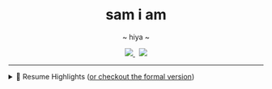 <h1 align='center'>
  sam i am 
</h1>


<p align='center'>
  ~ hiya ~
</p>
<p align='center'>
  <a href="https://www.linkedin.com/in/samuel-zonay/">
    <img src="https://img.shields.io/badge/linkedin-%230077B5.svg?&style=for-the-badge&logo=linkedin&logoColor=white"/>
  </a>&nbsp;
  <a href="mailto:samuel.zonay@gmail.com">
    <img src="https://img.shields.io/badge/Gmail-D14836?style=for-the-badge&logo=gmail&logoColor=white"/>
  </a>
</p>




---



<details>
    <summary>📃 Resume Highlights (<a href="https://www.zonay.net/cv/">or checkout the formal version</a>)</summary>



## Experience

- 👨‍💻 **Rotunda Solutions, Data Scientist**\
  📆 May 2019 - Present\
  📍 Remote
  
  - *Data scientist on team of four leveraging Python to support data collection, processing and machine learning tasks* 
  
  - Overhauled entity recognition processes with graph modeling (MongoDB/networkx), boosting potential conflict of interest count >167%
  
    <p align='center'>
        <img src="https://img.shields.io/badge/Python-3776AB?style=for-the-badge&logo=python&logoColor=white" />
        <img src="https://img.shields.io/badge/MongoDB-4EA94B?style=for-the-badge&logo=mongodb&logoColor=white" />
        <img src="https://img.shields.io/badge/Pandas-2C2D72?style=for-the-badge&logo=pandas&logoColor=white" />
    </p>
  - Supplemented contract bid after improving loan quality random forest classification from 68% to 86%, employing feature engineering techniques such as Deep Feature Synthesis with Pandas/scikit-learn
  
    <p align='center'>
        <img src="https://img.shields.io/badge/SciPy-654FF0?style=for-the-badge&logo=SciPy&logoColor=white" />
        <img src="https://img.shields.io/badge/PostgreSQL-316192?style=for-the-badge&logo=postgresql&logoColor=white" />
    </p>


- 👨‍💻 **iD Tech MIT AI Academy, Instructor**\
  📆 Summer 2019\
  📍 Cambridge, Mass
  
  - Inspired >40 students in their machine/deep learning pursuits through custom lessons in Keras, scikit-learn and NumPy 
  
    <p align='center'>
        <img src="https://img.shields.io/badge/Keras-D00000?style=for-the-badge&logo=Keras&logoColor=white"/>
        <img src="https://img.shields.io/badge/Numpy-777BB4?style=for-the-badge&logo=numpy&logoColor=white" />
        <img src="https://img.shields.io/badge/scikit_learn-F7931E?style=for-the-badge&logo=scikit-learn&logoColor=white" />
    </p>




## Education

- 📍 **University of Vermont**
  - 📖 M.S., Data Science and Complex Systems\
    📆 2018- 2019
  - 📖 B.S., Mathematics and Computer Science (Major/Minor)\
    📆 2014 - 2018
    </details>
